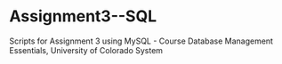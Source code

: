 # Assignment3--SQL
Scripts for Assignment 3 using MySQL - Course Database Management Essentials, University of Colorado System
